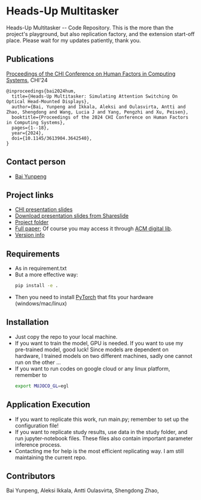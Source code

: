 # Heads-Up Multitasker
Heads-Up Multitasker -- Code Repository. This is the more than the project's playground, but also replication factory, and the extension start-off place. Please wait for my updates patiently, thank you.

## Publications
[Proceedings of the CHI Conference on Human Factors in Computing Systems]([publication_link](https://programs.sigchi.org/chi/2024/program/content/147957)), CHI'24
```
@inproceedings{bai2024hum,
  title={Heads-Up Multitasker: Simulating Attention Switching On Optical Head-Mounted Displays},
  author={Bai, Yunpeng and Ikkala, Aleksi and Oulasvirta, Antti and Zhao, Shengdong and Wang, Lucia J and Yang, Pengzhi and Xu, Peisen},
  booktitle={Proceedings of the 2024 CHI Conference on Human Factors in Computing Systems},
  pages={1--18},
  year={2024},
  doi={10.1145/3613904.3642540},
}
```

## Contact person
- [Bai Yunpeng](https://baiyunpeng1949.github.io/)


## Project links
- [CHI presentation slides](https://docs.google.com/presentation/d/11h_Gqf5_tsO0lDSJ372IiiSVOCKMHB8FO7So-E6-HSQ/edit#slide=id.p)
- [Download presentation slides from Shareslide](https://www.slideshare.net/slideshow/heads-up-multitasker-chi-2024-presentation-pdf/268559304)
- [Project folder](https://drive.google.com/drive/folders/1WEG9DFROf_-a5l_sA2YVunc2B2P70__6?ths=true) 
- [Full paper](https://github.com/Synteraction-Lab/heads-up-multitasker/blob/main/Heads-Up%20Multitasker%20Full%20Paper.pdf); Of course you may access it through [ACM digital lib](https://doi.org/10.1145/3613904.3642540).
- [Version info](VERSION.md)


## Requirements
- As in requirement.txt
- But a more effective way: 
  ```bash
  pip install -e .
  ```
- Then you need to install [PyTorch](https://pytorch.org/) that fits your hardware (windows/mac/linux)


## Installation
- Just copy the repo to your local machine.
- If you want to train the model, GPU is needed. If you want to use my pre-trained model, good luck! Since models are dependent on hardware, I trained models on two different machines, sadly one cannot run on the other ...
- If you want to run codes on google cloud or any linux platform, remember to
  ```bash
  export MUJOCO_GL=egl
  ```

## Application Execution 
- If you want to replicate this work, run main.py; remember to set up the configuration file! 
- If you want to replicate study results, use data in the study folder, and run jupyter-notebook files. These files also contain important parameter inference process.
- Contacting me for help is the most efficient replicating way. I am still maintaining the current repo.


## Contributors
Bai Yunpeng, Aleksi Ikkala, Antti Oulasvirta, Shengdong Zhao, 



